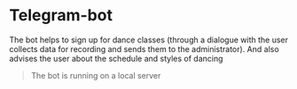 Telegram-bot
===
The bot helps to sign up for dance classes (through a dialogue with the 
user collects data for recording and sends them to the administrator). 
And also advises the user about the schedule and styles of dancing

> The bot is running on a local server
